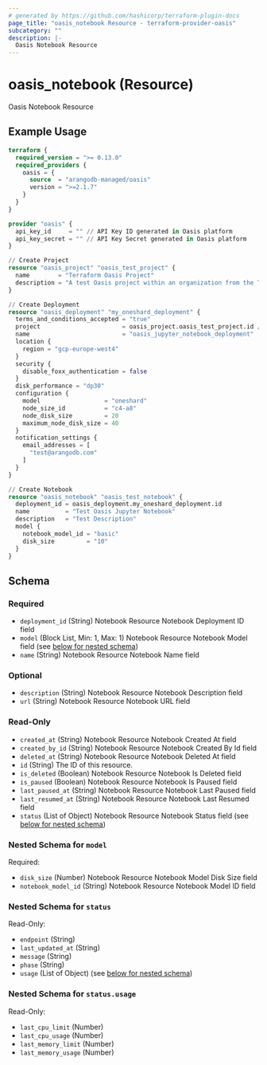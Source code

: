 ```yaml
---
# generated by https://github.com/hashicorp/terraform-plugin-docs
page_title: "oasis_notebook Resource - terraform-provider-oasis"
subcategory: ""
description: |-
  Oasis Notebook Resource
---
```


# oasis_notebook (Resource)

Oasis Notebook Resource

## Example Usage

```terraform
terraform {
  required_version = ">= 0.13.0"
  required_providers {
    oasis = {
      source  = "arangodb-managed/oasis"
      version = ">=2.1.7"
    }
  }
}

provider "oasis" {
  api_key_id     = "" // API Key ID generated in Oasis platform
  api_key_secret = "" // API Key Secret generated in Oasis platform
}

// Create Project
resource "oasis_project" "oasis_test_project" {
  name        = "Terraform Oasis Project"
  description = "A test Oasis project within an organization from the Terraform Provider"
}

// Create Deployment
resource "oasis_deployment" "my_oneshard_deployment" {
  terms_and_conditions_accepted = "true"
  project                       = oasis_project.oasis_test_project.id // Project id where deployment will be created
  name                          = "oasis_jupyter_notebook_deployment"
  location {
    region = "gcp-europe-west4"
  }
  security {
    disable_foxx_authentication = false
  }
  disk_performance = "dp30"
  configuration {
    model                  = "oneshard"
    node_size_id           = "c4-a8"
    node_disk_size         = 20
    maximum_node_disk_size = 40
  }
  notification_settings {
    email_addresses = [
      "test@arangodb.com"
    ]
  }
}

// Create Notebook
resource "oasis_notebook" "oasis_test_notebook" {
  deployment_id = oasis_deployment.my_oneshard_deployment.id
  name          = "Test Oasis Jupyter Notebook"
  description   = "Test Description"
  model {
    notebook_model_id = "basic"
    disk_size         = "10"
  }
}
```

<!-- schema generated by tfplugindocs -->
## Schema

### Required

- `deployment_id` (String) Notebook Resource Notebook Deployment ID field
- `model` (Block List, Min: 1, Max: 1) Notebook Resource Notebook Model field (see [below for nested schema](#nestedblock--model))
- `name` (String) Notebook Resource Notebook Name field

### Optional

- `description` (String) Notebook Resource Notebook Description field
- `url` (String) Notebook Resource Notebook URL field

### Read-Only

- `created_at` (String) Notebook Resource Notebook Created At field
- `created_by_id` (String) Notebook Resource Notebook Created By Id field
- `deleted_at` (String) Notebook Resource Notebook Deleted At field
- `id` (String) The ID of this resource.
- `is_deleted` (Boolean) Notebook Resource Notebook Is Deleted field
- `is_paused` (Boolean) Notebook Resource Notebook Is Paused field
- `last_paused_at` (String) Notebook Resource Notebook Last Paused field
- `last_resumed_at` (String) Notebook Resource Notebook Last Resumed field
- `status` (List of Object) Notebook Resource Notebook Status field (see [below for nested schema](#nestedatt--status))

<a id="nestedblock--model"></a>
### Nested Schema for `model`

Required:

- `disk_size` (Number) Notebook Resource Notebook Model Disk Size field
- `notebook_model_id` (String) Notebook Resource Notebook Model ID field


<a id="nestedatt--status"></a>
### Nested Schema for `status`

Read-Only:

- `endpoint` (String)
- `last_updated_at` (String)
- `message` (String)
- `phase` (String)
- `usage` (List of Object) (see [below for nested schema](#nestedobjatt--status--usage))

<a id="nestedobjatt--status--usage"></a>
### Nested Schema for `status.usage`

Read-Only:

- `last_cpu_limit` (Number)
- `last_cpu_usage` (Number)
- `last_memory_limit` (Number)
- `last_memory_usage` (Number)


